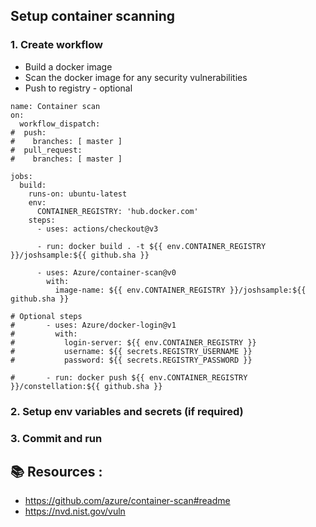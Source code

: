 ## Setup container scanning

### 1. Create workflow
   - Build a docker image
   - Scan the docker image for any security vulnerabilities
   - Push to registry - optional

```
name: Container scan
on:
  workflow_dispatch:
#  push:
#    branches: [ master ]
#  pull_request:
#    branches: [ master ]

jobs:
  build:
    runs-on: ubuntu-latest
    env:
      CONTAINER_REGISTRY: 'hub.docker.com'
    steps:
      - uses: actions/checkout@v3

      - run: docker build . -t ${{ env.CONTAINER_REGISTRY }}/joshsample:${{ github.sha }}

      - uses: Azure/container-scan@v0
        with:
          image-name: ${{ env.CONTAINER_REGISTRY }}/joshsample:${{ github.sha }}

# Optional steps
#       - uses: Azure/docker-login@v1
#         with:
#           login-server: ${{ env.CONTAINER_REGISTRY }}
#           username: ${{ secrets.REGISTRY_USERNAME }}
#           password: ${{ secrets.REGISTRY_PASSWORD }}

#       - run: docker push ${{ env.CONTAINER_REGISTRY }}/constellation:${{ github.sha }}
```

### 2. Setup env variables and secrets (if required)

### 3. Commit and run


## 📚 Resources : 

- https://github.com/azure/container-scan#readme
- https://nvd.nist.gov/vuln
